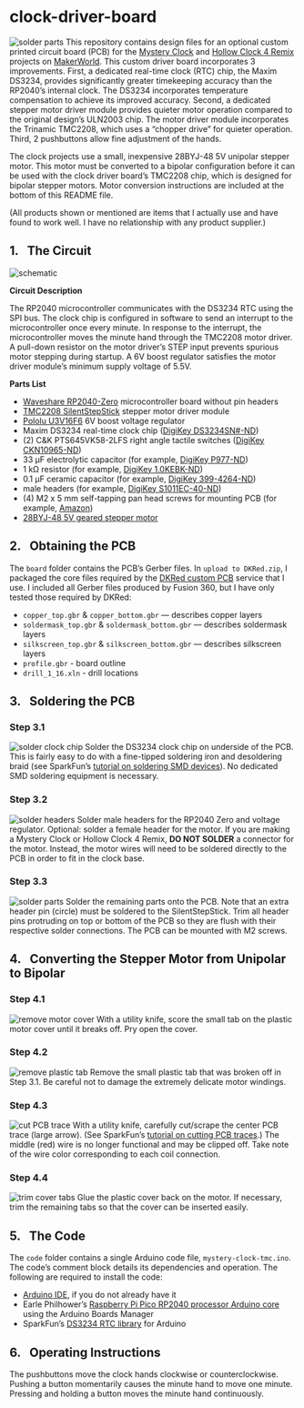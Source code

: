 # clock-driver-board
![solder parts](media/_MG_2802r.jpg)
This repository contains design files for an optional custom printed circuit board (PCB) for the [Mystery Clock](https://makerworld.com/en/models/764838) and [Hollow Clock 4 Remix](https://makerworld.com/en/models/875220) projects on [MakerWorld](https://makerworld.com/en/@EngWorkshop). This custom driver board incorporates 3 improvements. First, a dedicated real-time clock (RTC) chip, the Maxim DS3234, provides significantly greater timekeeping accuracy than the RP2040’s internal clock. The DS3234 incorporates temperature compensation to achieve its improved accuracy. Second, a dedicated stepper motor driver module provides quieter motor operation compared to the original design’s ULN2003 chip. The motor driver module incorporates the Trinamic TMC2208, which uses a “chopper drive” for quieter operation. Third, 2 pushbuttons allow fine adjustment of the hands.

The clock projects use a small, inexpensive 28BYJ-48 5V unipolar stepper motor. This motor must be converted to a bipolar configuration before it can be used with the clock driver board’s TMC2208 chip, which is designed for bipolar stepper motors. Motor conversion instructions are included at the bottom of this README file.

(All products shown or mentioned are items that I actually use and have found to work well. I have no relationship with any product supplier.)

## 1.&nbsp;&nbsp; The Circuit
![schematic](media/Clock_Driver_R3_v7.png)

**Circuit Description**

The RP2040 microcontroller communicates with the DS3234 RTC using the SPI bus. The clock chip is configured in software to send an interrupt to the microcontroller once every minute. In response to the interrupt, the microcontroller moves the minute hand through the TMC2208 motor driver. A pull-down resistor on the motor driver’s STEP input prevents spurious motor stepping during startup. A 6V boost regulator satisfies the motor driver module’s minimum supply voltage of 5.5V.

**Parts List**
- [Waveshare RP2040-Zero](https://www.waveshare.com/rp2040-zero.htm) microcontroller board without pin headers
- [TMC2208 SilentStepStick](https://www.amazon.com/gp/product/B08DFVZV5Q) stepper motor driver module
- [Pololu U3V16F6](https://www.pololu.com/product/4942) 6V boost voltage regulator
- Maxim DS3234 real-time clock chip ([DigiKey DS3234SN#-ND](https://www.digikey.com/en/products/detail/analog-devices-inc-maxim-integrated/DS3234SN/1197584))
- (2) C&K PTS645VK58-2LFS right angle tactile switches ([DigiKey CKN10965-ND](https://www.digikey.com/en/products/detail/c-k/PTS645VK58-2-LFS/3861398))
- 33 µF electrolytic capacitor (for example, [DigiKey P977-ND](https://www.digikey.com/en/products/detail/panasonic-electronic-components/ECE-A1EKS330/160557))
- 1 kΩ resistor (for example, [DigiKey 1.0KEBK-ND](https://www.digikey.com/en/products/detail/yageo/CFR-12JB-52-1K/4000))
- 0.1 µF ceramic capacitor (for example, [DigiKey 399-4264-ND](https://www.digikey.com/en/products/detail/kemet/C320C104K5R5TA/818040))
- male headers (for example, [DigiKey S1011EC-40-ND](https://www.digikey.com/en/products/detail/sullins-connector-solutions/PRPC040SAAN-RC/2775214))
- (4) M2 x 5 mm self-tapping pan head screws for mounting PCB (for example, [Amazon](https://www.amazon.com/gp/product/B07ZH9GJWP))
- [28BYJ-48 5V geared stepper motor](https://www.amazon.com/gp/product/B01CP18J4A)

## 2.&nbsp;&nbsp; Obtaining the PCB
The `board` folder contains the PCB’s Gerber files. In `upload to DKRed.zip`, I packaged the core files required by the [DKRed custom PCB](https://www.digikey.com/en/resources/dkred) service that I use. I included all Gerber files produced by Fusion 360, but I have only tested those required by DKRed:
- `copper_top.gbr` & `copper_bottom.gbr` — describes copper layers
- `soldermask_top.gbr` & `soldermask_bottom.gbr` — describes soldermask layers
- `silkscreen_top.gbr` & `silkscreen_bottom.gbr` — describes silkscreen layers
- `profile.gbr` - board outline
- `drill_1_16.xln` - drill locations

## 3.&nbsp;&nbsp; Soldering the PCB

### Step 3.1
![solder clock chip](media/_MG_2800r.jpg)
Solder the DS3234 clock chip on underside of the PCB. This is fairly easy to do with a fine-tipped soldering iron and desoldering braid (see SparkFun’s [tutorial on soldering SMD devices](https://www.sparkfun.com/tutorials/36)). No dedicated SMD soldering equipment is necessary.

### Step 3.2
![solder headers](media/_MG_2801r.jpg)
Solder male headers for the RP2040 Zero and voltage regulator. Optional: solder a female header for the motor. If you are making a Mystery Clock or Hollow Clock 4 Remix, **DO NOT SOLDER** a connector for the motor. Instead, the motor wires will need to be soldered directly to the PCB in order to fit in the clock base.

### Step 3.3
![solder parts](media/_MG_2802er.jpg)
Solder the remaining parts onto the PCB. Note that an extra header pin (circle) must be soldered to the SilentStepStick. Trim all header pins protruding on top or bottom of the PCB so they are flush with their respective solder connections. The PCB can be mounted with M2 screws.

## 4.&nbsp;&nbsp; Converting the Stepper Motor from Unipolar to Bipolar

### Step 4.1
![remove motor cover](media/_MG_3632r.jpg)
With a utility knife, score the small tab on the plastic motor cover until it breaks off. Pry open the cover.

### Step 4.2
![remove plastic tab](media/_MG_3634r.jpg)
Remove the small plastic tab that was broken off in Step 3.1. Be careful not to damage the extremely delicate motor windings.

### Step 4.3
![cut PCB trace](media/_MG_3637r.jpg)
With a utility knife, carefully cut/scrape the center PCB trace (large arrow). (See SparkFun’s [tutorial on cutting PCB traces](https://learn.sparkfun.com/tutorials/how-to-work-with-jumper-pads-and-pcb-traces/cutting-a-trace-between-jumper-pads).) The middle (red) wire is no longer functional and may be clipped off. Take note of the wire color corresponding to each coil connection.

### Step 4.4
![trim cover tabs](media/_MG_3638r.jpg)
Glue the plastic cover back on the motor. If necessary, trim the remaining tabs so that the cover can be inserted easily.

## 5.&nbsp;&nbsp; The Code

The `code` folder contains a single Arduino code file, `mystery-clock-tmc.ino`. The code’s comment block details its dependencies and operation. The following are required to install the code:

- [Arduino IDE](https://www.arduino.cc/en/software), if you do not already have it
- Earle Philhower’s [Raspberry Pi Pico RP2040 processor Arduino core](https://arduino-pico.readthedocs.io/en/latest/) using the Arduino Boards Manager
- SparkFun’s [DS3234 RTC library](https://github.com/sparkfun/SparkFun_DS3234_RTC_Arduino_Library) for Arduino

## 6.&nbsp;&nbsp; Operating Instructions

The pushbuttons move the clock hands clockwise or counterclockwise. Pushing a button momentarily causes the minute hand to move one minute. Pressing and holding a button moves the minute hand continuously.
